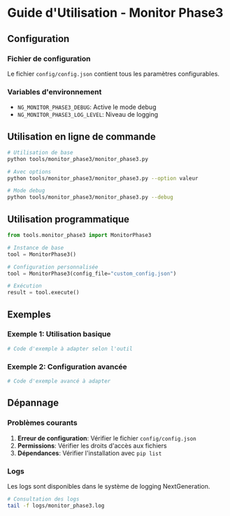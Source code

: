 # Guide d'Utilisation - Monitor Phase3

## Configuration

### Fichier de configuration

Le fichier `config/config.json` contient tous les paramètres configurables.

### Variables d'environnement

- `NG_MONITOR_PHASE3_DEBUG`: Active le mode debug
- `NG_MONITOR_PHASE3_LOG_LEVEL`: Niveau de logging

## Utilisation en ligne de commande

```bash
# Utilisation de base
python tools/monitor_phase3/monitor_phase3.py

# Avec options
python tools/monitor_phase3/monitor_phase3.py --option valeur

# Mode debug
python tools/monitor_phase3/monitor_phase3.py --debug
```

## Utilisation programmatique

```python
from tools.monitor_phase3 import MonitorPhase3

# Instance de base
tool = MonitorPhase3()

# Configuration personnalisée
tool = MonitorPhase3(config_file="custom_config.json")

# Exécution
result = tool.execute()
```

## Exemples

### Exemple 1: Utilisation basique

```python
# Code d'exemple à adapter selon l'outil
```

### Exemple 2: Configuration avancée

```python
# Code d'exemple avancé à adapter
```

## Dépannage

### Problèmes courants

1. **Erreur de configuration**: Vérifier le fichier `config/config.json`
2. **Permissions**: Vérifier les droits d'accès aux fichiers
3. **Dépendances**: Vérifier l'installation avec `pip list`

### Logs

Les logs sont disponibles dans le système de logging NextGeneration.

```bash
# Consultation des logs
tail -f logs/monitor_phase3.log
```
